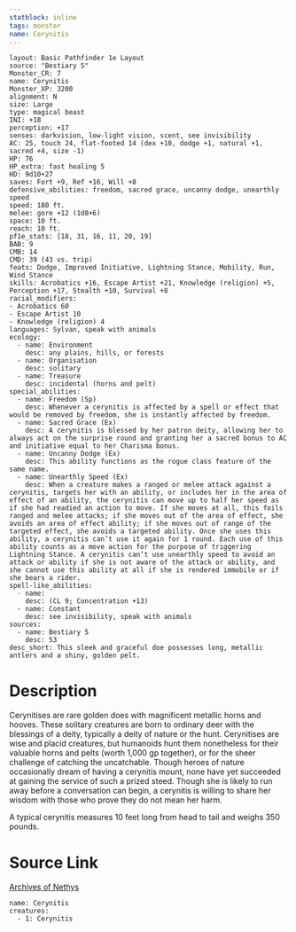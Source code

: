 ```yaml
---
statblock: inline
tags: monster
name: Cerynitis
---
```

```statblock
layout: Basic Pathfinder 1e Layout
source: "Bestiary 5"
Monster_CR: 7
name: Cerynitis
Monster_XP: 3200
alignment: N
size: Large
type: magical beast
INI: +18
perception: +17
senses: darkvision, low-light vision, scent, see invisibility
AC: 25, touch 24, flat-footed 14 (dex +10, dodge +1, natural +1, sacred +4, size -1)
HP: 76
HP_extra: fast healing 5
HD: 9d10+27
saves: Fort +9, Ref +16, Will +8
defensive_abilities: freedom, sacred grace, uncanny dodge, unearthly speed
speed: 180 ft.
melee: gore +12 (1d8+6)
space: 10 ft.
reach: 10 ft.
pf1e_stats: [18, 31, 16, 11, 20, 19]
BAB: 9
CMB: 14
CMD: 39 (43 vs. trip)
feats: Dodge, Improved Initiative, Lightning Stance, Mobility, Run, Wind Stance
skills: Acrobatics +16, Escape Artist +21, Knowledge (religion) +5, Perception +17, Stealth +10, Survival +8
racial_modifiers:
- Acrobatics 60
- Escape Artist 10
- Knowledge (religion) 4
languages: Sylvan, speak with animals
ecology:
  - name: Environment
    desc: any plains, hills, or forests
  - name: Organisation
    desc: solitary
  - name: Treasure
    desc: incidental (horns and pelt)
special_abilities:
  - name: Freedom (Sp)
    desc: Whenever a cerynitis is affected by a spell or effect that would be removed by freedom, she is instantly affected by freedom.
  - name: Sacred Grace (Ex)
    desc: A cerynitis is blessed by her patron deity, allowing her to always act on the surprise round and granting her a sacred bonus to AC and initiative equal to her Charisma bonus.
  - name: Uncanny Dodge (Ex)
    desc: This ability functions as the rogue class feature of the same name.
  - name: Unearthly Speed (Ex)
    desc: When a creature makes a ranged or melee attack against a cerynitis, targets her with an ability, or includes her in the area of effect of an ability, the cerynitis can move up to half her speed as if she had readied an action to move. If she moves at all, this foils ranged and melee attacks; if she moves out of the area of effect, she avoids an area of effect ability; if she moves out of range of the targeted effect, she avoids a targeted ability. Once she uses this ability, a cerynitis can’t use it again for 1 round. Each use of this ability counts as a move action for the purpose of triggering Lightning Stance. A cerynitis can’t use unearthly speed to avoid an attack or ability if she is not aware of the attack or ability, and she cannot use this ability at all if she is rendered immobile or if she bears a rider.
spell-like_abilities:
  - name:
    desc: (CL 9; Concentration +13)
  - name: Constant
    desc: see invisibility, speak with animals
sources:
  - name: Bestiary 5
    desc: 53
desc_short: This sleek and graceful doe possesses long, metallic antlers and a shiny, golden pelt.
```
# Description
Cerynitises are rare golden does with magnificent metallic horns and hooves. These solitary creatures are born to ordinary deer with the blessings of a deity, typically a deity of nature or the hunt. Cerynitises are wise and placid creatures, but humanoids hunt them nonetheless for their valuable horns and pelts (worth 1,000 gp together), or for the sheer challenge of catching the uncatchable. Though heroes of nature occasionally dream of having a cerynitis mount, none have yet succeeded at gaining the service of such a prized steed. Though she is likely to run away before a conversation can begin, a cerynitis is willing to share her wisdom with those who prove they do not mean her harm.

A typical cerynitis measures 10 feet long from head to tail and weighs 350 pounds.
# Source Link
[Archives of Nethys](https://aonprd.com/MonsterDisplay.aspx?ItemName=Cerynitis)
```encounter-table
name: Cerynitis
creatures:
  - 1: Cerynitis
```
